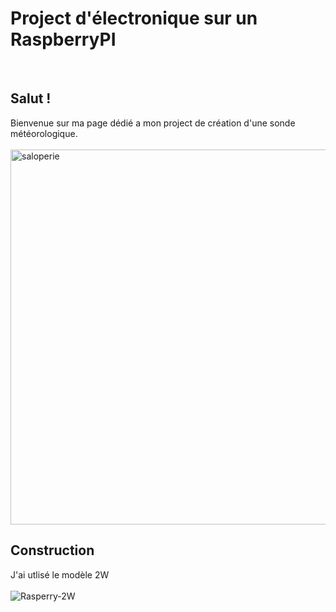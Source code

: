 <head>
  <h1>Project d'électronique sur un RaspberryPI</h1>
  <br>
  <p>
    <h2>Salut !</h2>
    Bienvenue sur ma page dédié a mon project de création d'une sonde météorologique.<br><br>
    <img src="https://github.com/dabergery/dabergery/blob/main/images/Raspberry.jpg" alt="saloperie" width="600" height="600" >
  </p>
  <h2>Construction</h2>
  <p>
    J'ai utlisé le modèle 2W<br><br>
    <img src="https://github.com/dabergery/dabergery/blob/main/images/RaspberryPI%20-%20Caract%C3%A9ristiques.png" alt="Rasperry-2W">
  </p>
</head>
